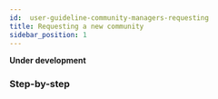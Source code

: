 ```yaml
---
id:  user-guideline-community-managers-requesting
title: Requesting a new community
sidebar_position: 1
---
```


<!-- ## Requesting a new community -->

**Under development**

### Step-by-step
